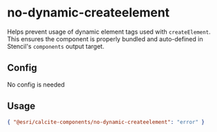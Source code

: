 # no-dynamic-createelement

Helps prevent usage of dynamic element tags used with `createElement`. This ensures the component is properly bundled and auto-defined in Stencil's `components` output target.

## Config

No config is needed

## Usage

```json
{ "@esri/calcite-components/no-dynamic-createelement": "error" }
```
